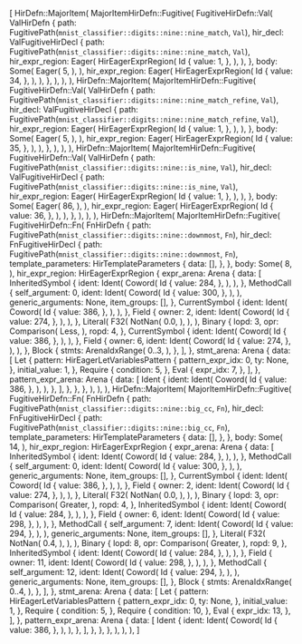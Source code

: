 [
    HirDefn::MajorItem(
        MajorItemHirDefn::Fugitive(
            FugitiveHirDefn::Val(
                ValHirDefn {
                    path: FugitivePath(`mnist_classifier::digits::nine::nine_match`, `Val`),
                    hir_decl: ValFugitiveHirDecl {
                        path: FugitivePath(`mnist_classifier::digits::nine::nine_match`, `Val`),
                        hir_expr_region: Eager(
                            HirEagerExprRegion(
                                Id {
                                    value: 1,
                                },
                            ),
                        ),
                    },
                    body: Some(
                        Eager(
                            5,
                        ),
                    ),
                    hir_expr_region: Eager(
                        HirEagerExprRegion(
                            Id {
                                value: 34,
                            },
                        ),
                    ),
                },
            ),
        ),
    ),
    HirDefn::MajorItem(
        MajorItemHirDefn::Fugitive(
            FugitiveHirDefn::Val(
                ValHirDefn {
                    path: FugitivePath(`mnist_classifier::digits::nine::nine_match_refine`, `Val`),
                    hir_decl: ValFugitiveHirDecl {
                        path: FugitivePath(`mnist_classifier::digits::nine::nine_match_refine`, `Val`),
                        hir_expr_region: Eager(
                            HirEagerExprRegion(
                                Id {
                                    value: 1,
                                },
                            ),
                        ),
                    },
                    body: Some(
                        Eager(
                            5,
                        ),
                    ),
                    hir_expr_region: Eager(
                        HirEagerExprRegion(
                            Id {
                                value: 35,
                            },
                        ),
                    ),
                },
            ),
        ),
    ),
    HirDefn::MajorItem(
        MajorItemHirDefn::Fugitive(
            FugitiveHirDefn::Val(
                ValHirDefn {
                    path: FugitivePath(`mnist_classifier::digits::nine::is_nine`, `Val`),
                    hir_decl: ValFugitiveHirDecl {
                        path: FugitivePath(`mnist_classifier::digits::nine::is_nine`, `Val`),
                        hir_expr_region: Eager(
                            HirEagerExprRegion(
                                Id {
                                    value: 1,
                                },
                            ),
                        ),
                    },
                    body: Some(
                        Eager(
                            86,
                        ),
                    ),
                    hir_expr_region: Eager(
                        HirEagerExprRegion(
                            Id {
                                value: 36,
                            },
                        ),
                    ),
                },
            ),
        ),
    ),
    HirDefn::MajorItem(
        MajorItemHirDefn::Fugitive(
            FugitiveHirDefn::Fn(
                FnHirDefn {
                    path: FugitivePath(`mnist_classifier::digits::nine::downmost`, `Fn`),
                    hir_decl: FnFugitiveHirDecl {
                        path: FugitivePath(`mnist_classifier::digits::nine::downmost`, `Fn`),
                        template_parameters: HirTemplateParameters {
                            data: [],
                        },
                    },
                    body: Some(
                        8,
                    ),
                    hir_expr_region: HirEagerExprRegion {
                        expr_arena: Arena {
                            data: [
                                InheritedSymbol {
                                    ident: Ident(
                                        Coword(
                                            Id {
                                                value: 284,
                                            },
                                        ),
                                    ),
                                },
                                MethodCall {
                                    self_argument: 0,
                                    ident: Ident(
                                        Coword(
                                            Id {
                                                value: 300,
                                            },
                                        ),
                                    ),
                                    generic_arguments: None,
                                    item_groups: [],
                                },
                                CurrentSymbol {
                                    ident: Ident(
                                        Coword(
                                            Id {
                                                value: 386,
                                            },
                                        ),
                                    ),
                                },
                                Field {
                                    owner: 2,
                                    ident: Ident(
                                        Coword(
                                            Id {
                                                value: 274,
                                            },
                                        ),
                                    ),
                                },
                                Literal(
                                    F32(
                                        NotNan(
                                            0.0,
                                        ),
                                    ),
                                ),
                                Binary {
                                    lopd: 3,
                                    opr: Comparison(
                                        Less,
                                    ),
                                    ropd: 4,
                                },
                                CurrentSymbol {
                                    ident: Ident(
                                        Coword(
                                            Id {
                                                value: 386,
                                            },
                                        ),
                                    ),
                                },
                                Field {
                                    owner: 6,
                                    ident: Ident(
                                        Coword(
                                            Id {
                                                value: 274,
                                            },
                                        ),
                                    ),
                                },
                                Block {
                                    stmts: ArenaIdxRange(
                                        0..3,
                                    ),
                                },
                            ],
                        },
                        stmt_arena: Arena {
                            data: [
                                Let {
                                    pattern: HirEagerLetVariablesPattern {
                                        pattern_expr_idx: 0,
                                        ty: None,
                                    },
                                    initial_value: 1,
                                },
                                Require {
                                    condition: 5,
                                },
                                Eval {
                                    expr_idx: 7,
                                },
                            ],
                        },
                        pattern_expr_arena: Arena {
                            data: [
                                Ident {
                                    ident: Ident(
                                        Coword(
                                            Id {
                                                value: 386,
                                            },
                                        ),
                                    ),
                                },
                            ],
                        },
                    },
                },
            ),
        ),
    ),
    HirDefn::MajorItem(
        MajorItemHirDefn::Fugitive(
            FugitiveHirDefn::Fn(
                FnHirDefn {
                    path: FugitivePath(`mnist_classifier::digits::nine::big_cc`, `Fn`),
                    hir_decl: FnFugitiveHirDecl {
                        path: FugitivePath(`mnist_classifier::digits::nine::big_cc`, `Fn`),
                        template_parameters: HirTemplateParameters {
                            data: [],
                        },
                    },
                    body: Some(
                        14,
                    ),
                    hir_expr_region: HirEagerExprRegion {
                        expr_arena: Arena {
                            data: [
                                InheritedSymbol {
                                    ident: Ident(
                                        Coword(
                                            Id {
                                                value: 284,
                                            },
                                        ),
                                    ),
                                },
                                MethodCall {
                                    self_argument: 0,
                                    ident: Ident(
                                        Coword(
                                            Id {
                                                value: 300,
                                            },
                                        ),
                                    ),
                                    generic_arguments: None,
                                    item_groups: [],
                                },
                                CurrentSymbol {
                                    ident: Ident(
                                        Coword(
                                            Id {
                                                value: 386,
                                            },
                                        ),
                                    ),
                                },
                                Field {
                                    owner: 2,
                                    ident: Ident(
                                        Coword(
                                            Id {
                                                value: 274,
                                            },
                                        ),
                                    ),
                                },
                                Literal(
                                    F32(
                                        NotNan(
                                            0.0,
                                        ),
                                    ),
                                ),
                                Binary {
                                    lopd: 3,
                                    opr: Comparison(
                                        Greater,
                                    ),
                                    ropd: 4,
                                },
                                InheritedSymbol {
                                    ident: Ident(
                                        Coword(
                                            Id {
                                                value: 284,
                                            },
                                        ),
                                    ),
                                },
                                Field {
                                    owner: 6,
                                    ident: Ident(
                                        Coword(
                                            Id {
                                                value: 298,
                                            },
                                        ),
                                    ),
                                },
                                MethodCall {
                                    self_argument: 7,
                                    ident: Ident(
                                        Coword(
                                            Id {
                                                value: 294,
                                            },
                                        ),
                                    ),
                                    generic_arguments: None,
                                    item_groups: [],
                                },
                                Literal(
                                    F32(
                                        NotNan(
                                            0.4,
                                        ),
                                    ),
                                ),
                                Binary {
                                    lopd: 8,
                                    opr: Comparison(
                                        Greater,
                                    ),
                                    ropd: 9,
                                },
                                InheritedSymbol {
                                    ident: Ident(
                                        Coword(
                                            Id {
                                                value: 284,
                                            },
                                        ),
                                    ),
                                },
                                Field {
                                    owner: 11,
                                    ident: Ident(
                                        Coword(
                                            Id {
                                                value: 298,
                                            },
                                        ),
                                    ),
                                },
                                MethodCall {
                                    self_argument: 12,
                                    ident: Ident(
                                        Coword(
                                            Id {
                                                value: 294,
                                            },
                                        ),
                                    ),
                                    generic_arguments: None,
                                    item_groups: [],
                                },
                                Block {
                                    stmts: ArenaIdxRange(
                                        0..4,
                                    ),
                                },
                            ],
                        },
                        stmt_arena: Arena {
                            data: [
                                Let {
                                    pattern: HirEagerLetVariablesPattern {
                                        pattern_expr_idx: 0,
                                        ty: None,
                                    },
                                    initial_value: 1,
                                },
                                Require {
                                    condition: 5,
                                },
                                Require {
                                    condition: 10,
                                },
                                Eval {
                                    expr_idx: 13,
                                },
                            ],
                        },
                        pattern_expr_arena: Arena {
                            data: [
                                Ident {
                                    ident: Ident(
                                        Coword(
                                            Id {
                                                value: 386,
                                            },
                                        ),
                                    ),
                                },
                            ],
                        },
                    },
                },
            ),
        ),
    ),
]